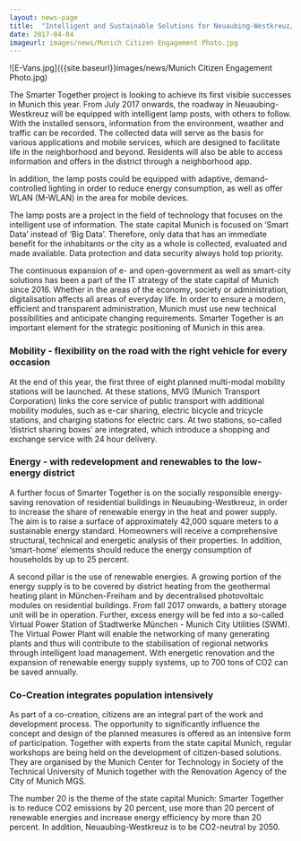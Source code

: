 ```yaml
---
layout: news-page
title:  "Intelligent and Sustainable Solutions for Neuaubing-Westkreuz/Freiham"
date: 2017-04-04
imageurl: images/news/Munich Citizen Engagement Photo.jpg
---
```


![E-Vans.jpg]({{site.baseurl}}images/news/Munich Citizen Engagement Photo.jpg)

The Smarter Together project is looking to achieve its first visible successes in Munich this year. From July 2017 onwards, the roadway in Neuaubing-Westkreuz will be equipped with intelligent lamp posts, with others to follow. With the installed sensors, information from the environment, weather and traffic can be recorded. The collected data will serve as the basis for various applications and mobile services, which are designed to facilitate life in the neighborhood and beyond. Residents will also be able to access information and offers in the district through a neighborhood app.

In addition, the lamp posts could be equipped with adaptive, demand-controlled lighting in order to reduce energy consumption, as well as offer WLAN (M-WLAN) in the area for mobile devices.

The lamp posts are a project in the field of technology that focuses on the intelligent use of information. The state capital Munich is focused on ‘Smart Data’ instead of ‘Big Data’. Therefore, only data that has an immediate benefit for the inhabitants or the city as a whole is collected, evaluated and made available. Data protection and data security always hold top priority.

The continuous expansion of e- and open-government as well as smart-city solutions has been a part of the IT strategy of the state capital of Munich since 2016. Whether in the areas of the economy, society or administration, digitalisation affects all areas of everyday life. In order to ensure a modern, efficient and transparent administration, Munich must use new technical possibilities and anticipate changing requirements. Smarter Together is an important element for the strategic positioning of Munich in this area.

### Mobility - flexibility on the road with the right vehicle for every occasion

At the end of this year, the first three of eight planned multi-modal mobility stations will be launched. At these stations, MVG (Munich Transport Corporation) links the core service of public transport with additional mobility modules, such as e-car sharing, electric bicycle and tricycle stations, and charging stations for electric cars. At two stations, so-called ‘district sharing boxes’ are integrated, which introduce a shopping and exchange service with 24 hour delivery.

### Energy - with redevelopment and renewables to the low-energy district

A further focus of Smarter Together is on the socially responsible energy-saving renovation of residential buildings in Neuaubing-Westkreuz, in order to increase the share of renewable energy in the heat and power supply. The aim is to raise a surface of approximately 42,000 square meters to a sustainable energy standard. Homeowners will receive a comprehensive structural, technical and energetic analysis of their properties. In addition, ‘smart-home’ elements should reduce the energy consumption of households by up to 25 percent.

A second pillar is the use of renewable energies. A growing portion of the energy supply is to be covered by district heating from the geothermal heating plant in München-Freiham and by decentralised photovoltaic modules on residential buildings. From fall 2017 onwards, a battery storage unit will be in operation. Further, excess energy will be fed into a so-called Virtual Power Station of Stadtwerke München - Munich City Utilities (SWM). The Virtual Power Plant will enable the networking of many generating plants and thus will contribute to the stabilisation of regional networks through intelligent load management. With energetic renovation and the expansion of renewable energy supply systems, up to 700 tons of CO2 can be saved annually.

### Co-Creation integrates population intensively

As part of a co-creation, citizens are an integral part of the work and development process. The opportunity to significantly influence the concept and design of the planned measures is offered as an intensive form of participation. Together with experts from the state capital Munich, regular workshops are being held on the development of citizen-based solutions. They are organised by the Munich Center for Technology in Society of the Technical University of Munich together with the Renovation Agency of the City of Munich MGS.

The number 20 is the theme of the state capital Munich: Smarter Together is to reduce CO2 emissions by 20 percent, use more than 20 percent of renewable energies and increase energy efficiency by more than 20 percent. In addition, Neuaubing-Westkreuz is to be CO2-neutral by 2050.
